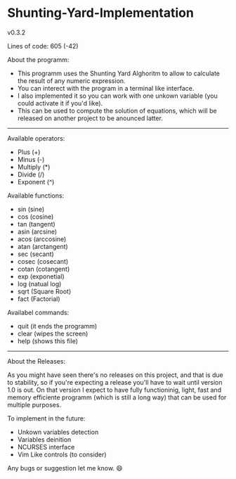 # Shunting-Yard-Implementation

v0.3.2

Lines of code: 605 (-42)

About the programm:
 - This programm uses the Shunting Yard Alghoritm to allow to calculate the result of any numeric expression.
 - You can interect with the program in a terminal like interface.
 - I also implemented it so you can work with one unkown variable (you could activate it if you'd like).
 - This can be used to compute the solution of equations, which will be released on another project to be anounced latter.

------------------------------------------

Available operators:
 - Plus (+)
 - Minus (-)
 - Multiply (*)
 - Divide (/)
 - Exponent (^)

Available functions:
 - sin   (sine)
 - cos   (cosine)
 - tan   (tangent)
 - asin  (arcsine)
 - acos  (arccosine)
 - atan  (arctangent)
 - sec   (secant)
 - cosec (cosecant)
 - cotan (cotangent)
 - exp 	 (exponetial)
 - log   (natual log)
 - sqrt  (Square Root)
 - fact	 (Factorial)

 Availabel commands:
  - quit (it ends the programm)
  - clear (wipes the screen)
  - help (shows this file)

-------------------------------------------

About the Releases:

As you might have seen there's no releases on this project, and that is due to stability, so if you're expecting a release you'll have to wait until version 1.0 is out. On that version I expect to have fully functioninig, light, fast and memory efficiente programm (which is still a long way) that can be used for multiple purposes.

To implement in the future:

  - Unkown variables detection
  - Variables deinition
  - NCURSES interface
  - Vim Like controls (to consider)

Any bugs or suggestion let me know. 😄
